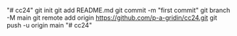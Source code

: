 "# cc24"  git init git add README.md git commit -m "first commit" git branch -M main git remote add origin https://github.com/p-a-gridin/cc24.git git push -u origin main
"# cc24" 
